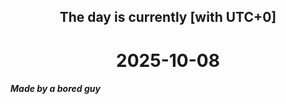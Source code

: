 <h2 align=center>The day is currently [with UTC+0]</h2>
<h1 align=center><!--TIME BEGIN-->2025-10-08<!--TIME END--></h1>
<h5>Made by a bored guy</h5>

